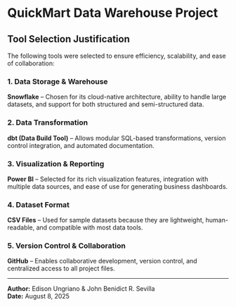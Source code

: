 # QuickMart Data Warehouse Project

## Tool Selection Justification

The following tools were selected to ensure efficiency, scalability, and ease of collaboration:

### 1. Data Storage & Warehouse
**Snowflake** – Chosen for its cloud-native architecture, ability to handle large datasets, and support for both structured and semi-structured data.

### 2. Data Transformation
**dbt (Data Build Tool)** – Allows modular SQL-based transformations, version control integration, and automated documentation.

### 3. Visualization & Reporting
**Power BI** – Selected for its rich visualization features, integration with multiple data sources, and ease of use for generating business dashboards.

### 4. Dataset Format
**CSV Files** – Used for sample datasets because they are lightweight, human-readable, and compatible with most data tools.

### 5. Version Control & Collaboration
**GitHub** – Enables collaborative development, version control, and centralized access to all project files.

---

**Author:** Edison Ungriano 
            & John Benidict R. Sevilla  
**Date:** August 8, 2025
